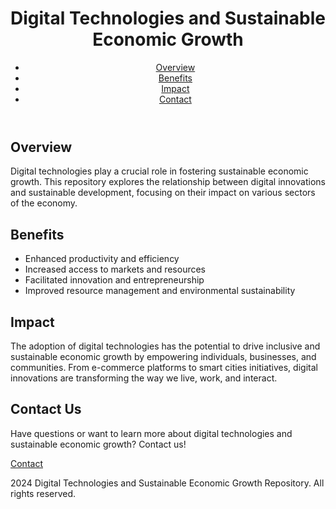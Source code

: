 <!DOCTYPE html>
<html lang="en">
<head>
  <meta charset="UTF-8">
  <meta name="viewport" content="width=device-width, initial-scale=1.0">
  <title>Digital Technologies and Sustainable Economic Growth</title>
  <link rel="stylesheet" href="styles.css">
</head>
<body>
  <header>
    <div class="container">
      <h1>Digital Technologies and Sustainable Economic Growth</h1>
      <nav>
        <ul>
          <li><a href="#overview">Overview</a></li>
          <li><a href="#benefits">Benefits</a></li>
          <li><a href="#impact">Impact</a></li>
          <li><a href="#contact">Contact</a></li>
        </ul>
      </nav>
    </div>
  </header>

  <section id="overview">
    <div class="container">
      <h2>Overview</h2>
      <p>Digital technologies play a crucial role in fostering sustainable economic growth. This repository explores the relationship between digital innovations and sustainable development, focusing on their impact on various sectors of the economy.</p>
    </div>
  </section>

  <section id="benefits">
    <div class="container">
      <h2>Benefits</h2>
      <ul>
        <li>Enhanced productivity and efficiency</li>
        <li>Increased access to markets and resources</li>
        <li>Facilitated innovation and entrepreneurship</li>
        <li>Improved resource management and environmental sustainability</li>
      </ul>
    </div>
  </section>

  <section id="impact">
    <div class="container">
      <h2>Impact</h2>
      <p>The adoption of digital technologies has the potential to drive inclusive and sustainable economic growth by empowering individuals, businesses, and communities. From e-commerce platforms to smart cities initiatives, digital innovations are transforming the way we live, work, and interact.</p>
    </div>
  </section>

  <section id="contact">
    <div class="container">
      <h2>Contact Us</h2>
      <p>Have questions or want to learn more about digital technologies and sustainable economic growth? Contact us!</p>
      <a href="hikayharrison@email.com" class="btn">Contact</a>
    </div>
  </section>

  <footer>
    <div class="container">
      <p>2024 Digital Technologies and Sustainable Economic Growth Repository. All rights reserved.</p>
    </div>
  </footer>
</body>
</html>
